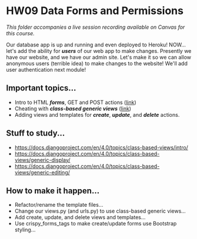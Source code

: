 # HW09 Data Forms and Permissions

*This folder accompanies a live session recording available on Canvas for this course.*

Our database app is up and running and even deployed to Heroku! NOW... let's add the ability for ***users*** of our web app to make changes. Presently we have our website, and we have our admin site. Let's make it so we can allow anonymous users (terrible idea) to make changes to the website! We'll add user authentication next module!

## Important topics...

- Intro to HTML ***forms***, GET and POST actions ([link](https://docs.djangoproject.com/en/4.0/topics/forms/))
- Cheating with ***class-based generic views*** ([link](https://docs.djangoproject.com/en/4.0/topics/class-based-views/intro/))
- Adding views and templates for ***create***, ***update***, and ***delete*** actions.

## Stuff to study...

- https://docs.djangoproject.com/en/4.0/topics/class-based-views/intro/
- https://docs.djangoproject.com/en/4.0/topics/class-based-views/generic-display/
- https://docs.djangoproject.com/en/4.0/topics/class-based-views/generic-editing/

## How to make it happen...

- Refactor/rename the template files...
- Change our views.py (and urls.py) to use class-based generic views...
- Add create, update, and delete views and templates...
- Use crispy_forms_tags to make create/update forms use Bootstrap styling...
